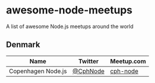 # awesome-node-meetups

A list of awesome Node.js meetups around the world

## Denmark

| Name | Twitter | Meetup.com |
|------|---------|------------|
| Copenhagen Node.js | [@CphNode](https://twitter.com/CphNode) | [cph-node](https://www.meetup.com/cph-node/) |

